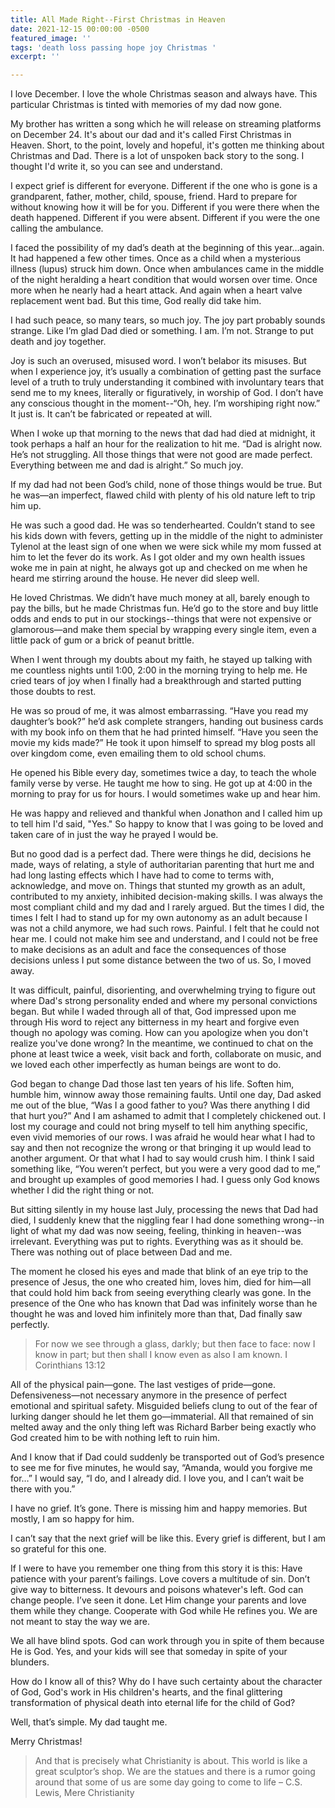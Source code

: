 ```yaml
---
title: All Made Right--First Christmas in Heaven
date: 2021-12-15 00:00:00 -0500
featured_image: ''
tags: 'death loss passing hope joy Christmas '
excerpt: ''

---
```

I love December. I love the whole Christmas season and always have. This particular Christmas is tinted with memories of my dad now gone. 

My brother has written a song which he will release on streaming platforms on December 24. It's about our dad and it's called First Christmas in Heaven. Short, to the point, lovely and hopeful, it's gotten me thinking about Christmas and Dad. There is a lot of unspoken back story to the song. I thought I'd write it, so you can see and understand. 

I expect grief is different for everyone. Different if the one who is gone is a grandparent, father, mother, child, spouse, friend. Hard to prepare for without knowing how it will be for you. Different if you were there when the death happened. Different if you were absent. Different if you were the one calling the ambulance. 

I faced the possibility of my dad’s death at the beginning of this year…again. It had happened a few other times. Once as a child when a mysterious illness (lupus) struck him down. Once when ambulances came in the middle of the night heralding a heart condition that would worsen over time. Once more when he nearly had a heart attack. And again when a heart valve replacement went bad. But this time, God really did take him.

I had such peace, so many tears, so much joy. The joy part probably sounds strange. Like I’m glad Dad died or something. I am. I’m not. Strange to put death and joy together.

Joy is such an overused, misused word. I won’t belabor its misuses. But when I experience joy, it’s usually a combination of getting past the surface level of a truth to truly understanding it combined with involuntary tears that send me to my knees, literally or figuratively, in worship of God. I don’t have any conscious thought in the moment--“Oh, hey. I’m worshiping right now.” It just is. It can’t be fabricated or repeated at will.

When I woke up that morning to the news that dad had died at midnight, it took perhaps a half an hour for the realization to hit me. “Dad is alright now. He’s not struggling. All those things that were not good are made perfect. Everything between me and dad is alright.” So much joy.

If my dad had not been God’s child, none of those things would be true. But he was—an imperfect, flawed child with plenty of his old nature left to trip him up.

He was such a good dad. He was so tenderhearted. Couldn’t stand to see his kids down with fevers, getting up in the middle of the night to administer Tylenol at the least sign of one when we were sick while my mom fussed at him to let the fever do its work. As I got older and my own health issues woke me in pain at night, he always got up and checked on me when he heard me stirring around the house. He never did sleep well.

 He loved Christmas. We didn’t have much money at all, barely enough to pay the bills, but he made Christmas fun. He’d go to the store and buy little odds and ends to put in our stockings--things that were not expensive or glamorous—and make them special by wrapping every single item, even a little pack of gum or a brick of peanut brittle. 

When I went through my doubts about my faith, he stayed up talking with me countless nights until 1:00, 2:00 in the morning trying to help me. He cried tears of joy when I finally had a breakthrough and started putting those doubts to rest. 

 He was so proud of me, it was almost embarrassing. “Have you read my daughter’s book?” he’d ask complete strangers, handing out business cards with my book info on them that he had printed himself. “Have you seen the movie my kids made?” He took it upon himself to spread my blog posts all over kingdom come, even emailing them to old school chums. 

He opened his Bible every day, sometimes twice a day, to teach the whole family verse by verse. He taught me how to sing. He got up at 4:00 in the morning to pray for us for hours. I would sometimes wake up and hear him.

He was happy and relieved and thankful when Jonathon and I called him up to tell him I'd said, "Yes." So happy to know that I was going to be loved and taken care of in just the way he prayed I would be. 

But no good dad is a perfect dad. There were things he did, decisions he made, ways of relating, a style of authoritarian parenting that hurt me and had long lasting effects which I have had to come to terms with, acknowledge, and move on. Things that stunted my growth as an adult, contributed to my anxiety, inhibited decision-making skills. I was always the most compliant child and my dad and I rarely argued. But the times I did, the times I felt I had to stand up for my own autonomy as an adult because I was not a child anymore, we had such rows. Painful. I felt that he could not hear me. I could not make him see and understand, and I could not be free to make decisions as an adult and face the consequences of those decisions unless I put some distance between the two of us. So, I moved away.

It was difficult, painful, disorienting, and overwhelming trying to figure out where Dad's strong personality ended and where my personal convictions began. But while I waded through all of that, God impressed upon me through His word to reject any bitterness in my heart and forgive even though no apology was coming. How can you apologize when you don't realize you've done wrong? In the meantime, we continued to chat on the phone at least twice a week, visit back and forth, collaborate on music, and we loved each other imperfectly as human beings are wont to do.

God began to change Dad those last ten years of his life. Soften him, humble him, winnow away those remaining faults. Until one day, Dad asked me out of the blue, “Was I a good father to you? Was there anything I did that hurt you?” And I am ashamed to admit that I completely chickened out. I lost my courage and could not bring myself to tell him anything specific, even vivid memories of our rows. I was afraid he would hear what I had to say and then not recognize the wrong or that bringing it up would lead to another argument. Or that what I had to say would crush him. I think I said something like, “You weren’t perfect, but you were a very good dad to me,” and brought up examples of good memories I had. I guess only God knows whether I did the right thing or not.

But sitting silently in my house last July, processing the news that Dad had died, I suddenly knew that the niggling fear I had done something wrong--in light of what my dad was now seeing, feeling, thinking in heaven--was irrelevant. Everything was put to rights. Everything was as it should be. There was nothing out of place between Dad and me.

The moment he closed his eyes and made that blink of an eye trip to the presence of Jesus, the one who created him, loves him, died for him—all that could hold him back from seeing everything clearly was gone. In the presence of the One who has known that Dad was infinitely worse than he thought he was and loved him infinitely more than that, Dad finally saw perfectly.

> For now we see through a glass, darkly; but then face to face: now I know in part; but then shall I know even as also I am known. I Corinthians 13:12

All of the physical pain—gone. The last vestiges of pride—gone. Defensiveness—not necessary anymore in the presence of perfect emotional and spiritual safety. Misguided beliefs clung to out of the fear of lurking danger should he let them go—immaterial. All that remained of sin melted away and the only thing left was Richard Barber being exactly who God created him to be with nothing left to ruin him.

And I know that if Dad could suddenly be transported out of God’s presence to see me for five minutes, he would say, “Amanda, would you forgive me for…” I would say, “I do, and I already did. I love you, and I can’t wait be there with you.”

I have no grief. It’s gone. There is missing him and happy memories. But mostly, I am so happy for him.

I can’t say that the next grief will be like this. Every grief is different, but I am so grateful for this one.

If I were to have you remember one thing from this story it is this: Have patience with your parent’s failings. Love covers a multitude of sin. Don’t give way to bitterness. It devours and poisons whatever's left. God can change people. I’ve seen it done. Let Him change your parents and love them while they change. Cooperate with God while He refines you. We are not meant to stay the way we are.

We all have blind spots. God can work through you in spite of them because He is God. Yes, and your kids will see that someday in spite of your blunders.

How do I know all of this? Why do I have such certainty about the character of God, God's work in His children's hearts, and the final glittering transformation of physical death into eternal life for the child of God?

Well, that’s simple. My dad taught me.

Merry Christmas!

> And that is precisely what Christianity is about. This world is like a great sculptor’s shop. We are the statues and there is a rumor going around that some of us are some day going to come to life – C.S. Lewis, Mere Christianity